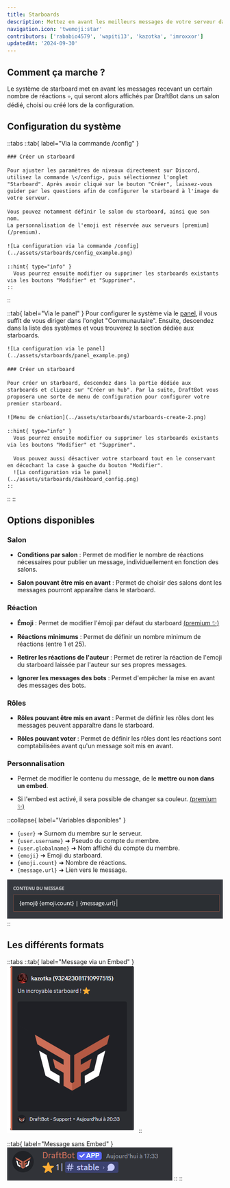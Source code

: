 ```yaml
---
title: Starboards
description: Mettez en avant les meilleurs messages de votre serveur dans un salon dédié en interagissant avec une réaction.
navigation.icon: 'twemoji:star'
contributors: ['rababio4579', 'wapiti13', 'kazotka', 'imroxxor']
updatedAt: '2024-09-30'
---
```


## Comment ça marche ?

Le système de starboard met en avant les messages recevant un certain nombre de réactions `⭐`, qui seront alors affichés par DraftBot dans un salon dédié, choisi ou créé lors de la configuration.

## Configuration du système

::tabs
  ::tab{ label="Via la commande /config" }

    ### Créer un starboard

    Pour ajuster les paramètres de niveaux directement sur Discord, utilisez la commande \</config>, puis sélectionnez l'onglet "Starboard". Après avoir cliqué sur le bouton "Créer", laissez-vous guider par les questions afin de configurer le starboard à l'image de votre serveur.

    Vous pouvez notamment définir le salon du starboard, ainsi que son nom.
    La personnalisation de l'emoji est réservée aux serveurs [premium](/premium).

    ![La configuration via la commande /config](../assets/starboards/config_example.png)

    ::hint{ type="info" }
      Vous pourrez ensuite modifier ou supprimer les starboards existants via les boutons "Modifier" et "Supprimer".
    ::
  ::

  ::tab{ label="Via le panel" }
    Pour configurer le système via le [panel](/dashboard/first/community), il vous suffit de vous diriger dans l'onglet "Communautaire". Ensuite, descendez dans la liste des systèmes et vous trouverez la section dédiée aux starboards.

    ![La configuration via le panel](../assets/starboards/panel_example.png)

    ### Créer un starboard

    Pour créer un starboard, descendez dans la partie dédiée aux starboards et cliquez sur "Créer un hub". Par la suite, DraftBot vous proposera une sorte de menu de configuration pour configurer votre premier starboard.

    ![Menu de création](../assets/starboards/starboards-create-2.png)

    ::hint{ type="info" }
      Vous pourrez ensuite modifier ou supprimer les starboards existants via les boutons "Modifier" et "Supprimer".

      Vous pouvez aussi désactiver votre starboard tout en le conservant en décochant la case à gauche du bouton "Modifier".
      ![La configuration via le panel](../assets/starboards/dashboard_config.png)
    ::
  ::
::

## Options disponibles

### Salon

- **Conditions par salon** : Permet de modifier le nombre de réactions nécessaires pour publier un message, individuellement en fonction des salons.

- **Salon pouvant être mis en avant** : Permet de choisir des salons dont les messages pourront apparaître dans le starboard.

### Réaction

- **Émoji** : Permet de modifier l'émoji par défaut du starboard [(premium ✨)](/premium)

- **Réactions minimums** : Permet de définir un nombre minimum de réactions (entre 1 et 25).

- **Retirer les réactions de l'auteur** :  Permet de retirer la réaction de l'emoji du starboard laissée par l'auteur sur ses propres messages.

- **Ignorer les messages des bots** : Permet d'empêcher la mise en avant des messages des bots.

### Rôles

- **Rôles pouvant être mis en avant** : Permet de définir les rôles dont les messages peuvent apparaître dans le starboard.

- **Rôles pouvant voter** : Permet de définir les rôles dont les réactions sont comptabilisées avant qu'un message soit mis en avant.

### Personnalisation

- Permet de modifier le contenu du message, de le **mettre ou non dans un embed**.

- Si l'embed est activé, il sera possible de changer sa couleur. [(premium ✨)](/premium)

::collapse{ label="Variables disponibles" }

  - `{user}` ➜ Surnom du membre sur le serveur.
  - `{user.username}` ➜ Pseudo du compte du membre.
  - `{user.globalname}` ➜ Nom affiché du compte du membre.
  - `{emoji}` ➜ Emoji du starboard.
  - `{emoji.count}` ➜ Nombre de réactions.
  - `{message.url}` ➜ Lien vers le message.

  ![Message par défaut](../assets/starboards/starboards-content.png)
::

## Les différents formats

::tabs
  ::tab{ label="Message via un Embed" }
    ![Message via un Embed](../assets/starboards/example_embed.png)
  ::

  ::tab{ label="Message sans Embed" }
    ![Message sans Embed](../assets/starboards/example.png)
  ::
::



